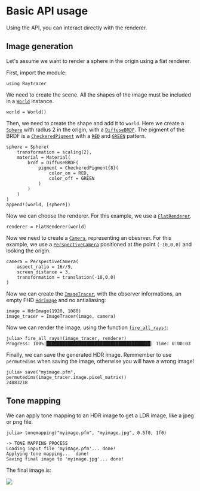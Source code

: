 # Basic API usage

Using the API, you can interact directly with the renderer.

## Image generation

Let's assume we want to render a sphere in the origin using a flat renderer.

First, import the module:

```@repl 1
using Raytracer
```

We need to create the scene. All the shapes of the image must be included in a [`World`](@ref) instance.

```@repl 1
world = World()
```

Then, we need to create the shape and add it to `world`. Here we create a [`Sphere`](@ref) with radius 2 in the origin, with a [`DiffuseBRDF`](@ref). The pigment of the BRDF is a [`CheckeredPigment`](@ref) with a [`RED`](@ref) and [`GREEN`](@ref) pattern.

```@repl 1
sphere = Sphere(
    transformation = scaling(2),
    material = Material(
        brdf = DiffuseBRDF(
            pigment = CheckeredPigment{8}(
                color_on = RED,
                color_off = GREEN
            )
        )
    )
)
append!(world, [sphere])
```

Now we can choose the renderer. For this example, we use a [`FlatRenderer`](@ref).

```@repl 1
renderer = FlatRenderer(world)
```

Now we need to create a [`Camera`](@ref), representing an obesrver. For this example, we use a [`PerspectiveCamera`](@ref) positioned at the point ``(-10,0,0)`` and looking the origin.

```@repl 1
camera = PerspectiveCamera(
    aspect_ratio = 16//9,
    screen_distance = 3,
    transformation = translation(-10,0,0)
)
```

Now we can create the [`ImageTracer`](@ref), with the observer informations, an empty FHD [`HdrImage`](@ref) and no antialiasing:

```@repl 1
image = HdrImage(1920, 1080)
image_tracer = ImageTracer(image, camera)
```

Now we can render the image, using the function [`fire_all_rays!`](@ref):

```julia-repl
julia> fire_all_rays!(image_tracer, renderer)
Progress: 100%|███████████████████████████████████████| Time: 0:00:03
```

Finally, we can save the generated HDR image. Remmember to use `permutedims` when saving the image, otherwise you will have a wrong image!

```julia-repl
julia> save("myimage.pfm", permutedims(image_tracer.image.pixel_matrix))
24883218
```

## Tone mapping

We can apply tone mapping to an HDR image to get a LDR image, like a jpeg or png file.

```julia-repl
julia> tonemapping("myimage.pfm", "myimage.jpg", 0.5f0, 1f0)

-> TONE MAPPING PROCESS
Loading input file 'myimage.pfm'... done!
Applying tone mapping...  done!
Saving final image to 'myimage.jpg'... done!
```

The final image is:

![](https://i.imgur.com/8ZT232A.jpg)
